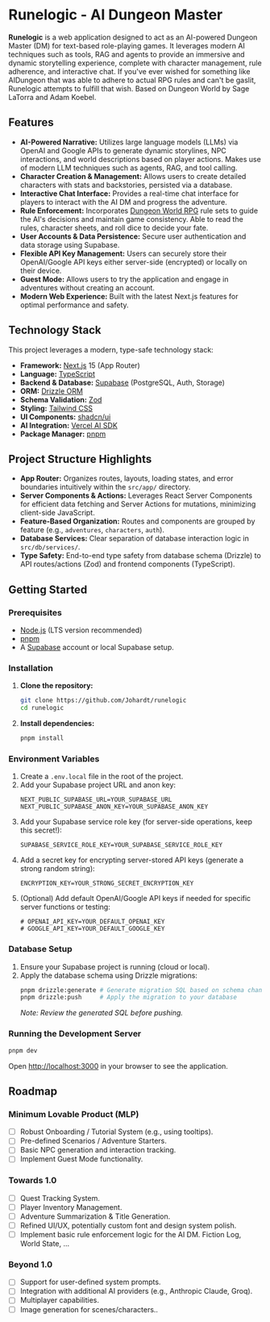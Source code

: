 # Runelogic - AI Dungeon Master

**Runelogic** is a web application designed to act as an AI-powered Dungeon Master (DM) for text-based role-playing games. It leverages modern AI techniques such as tools, RAG and agents to provide an immersive and dynamic storytelling experience, complete with character management, rule adherence, and interactive chat.
If you've ever wished for something like AIDungeon that was able to adhere to actual RPG rules and can't be gaslit, Runelogic attempts to fulfill that wish.
Based on Dungeon World by Sage LaTorra and Adam Koebel.

<!-- Add a screenshot or GIF here -->
<!-- ![Screenshot](link/to/screenshot.png) -->

<!-- Add a link to a live demo if available -->
<!-- **Live Demo:** [Link to your deployed application] -->

## Features

- **AI-Powered Narrative:** Utilizes large language models (LLMs) via OpenAI and Google APIs to generate dynamic storylines, NPC interactions, and world descriptions based on player actions. Makes use of modern LLM techniques such as agents, RAG, and tool calling.
- **Character Creation & Management:** Allows users to create detailed characters with stats and backstories, persisted via a database.
- **Interactive Chat Interface:** Provides a real-time chat interface for players to interact with the AI DM and progress the adventure.
- **Rule Enforcement:** Incorporates [Dungeon World RPG](https://www.dungeonworldsrd.com/) rule sets to guide the AI's decisions and maintain game consistency. Able to read the rules, character sheets, and roll dice to decide your fate.
- **User Accounts & Data Persistence:** Secure user authentication and data storage using Supabase.
- **Flexible API Key Management:** Users can securely store their OpenAI/Google API keys either server-side (encrypted) or locally on their device.
- **Guest Mode:** Allows users to try the application and engage in adventures without creating an account.
- **Modern Web Experience:** Built with the latest Next.js features for optimal performance and safety.

## Technology Stack

This project leverages a modern, type-safe technology stack:

- **Framework:** [Next.js](https://nextjs.org/) 15 (App Router)
- **Language:** [TypeScript](https://www.typescriptlang.org/)
- **Backend & Database:** [Supabase](https://supabase.io/) (PostgreSQL, Auth, Storage)
- **ORM:** [Drizzle ORM](https://orm.drizzle.team/)
- **Schema Validation:** [Zod](https://zod.dev/)
- **Styling:** [Tailwind CSS](https://tailwindcss.com/)
- **UI Components:** [shadcn/ui](https://ui.shadcn.com/)
- **AI Integration:** [Vercel AI SDK](https://sdk.vercel.ai/)
- **Package Manager:** [pnpm](https://pnpm.io/)

## Project Structure Highlights

- **App Router:** Organizes routes, layouts, loading states, and error boundaries intuitively within the `src/app/` directory.
- **Server Components & Actions:** Leverages React Server Components for efficient data fetching and Server Actions for mutations, minimizing client-side JavaScript.
- **Feature-Based Organization:** Routes and components are grouped by feature (e.g., `adventures`, `characters`, `auth`).
- **Database Services:** Clear separation of database interaction logic in `src/db/services/`.
- **Type Safety:** End-to-end type safety from database schema (Drizzle) to API routes/actions (Zod) and frontend components (TypeScript).

## Getting Started

### Prerequisites

- [Node.js](https://nodejs.org/) (LTS version recommended)
- [pnpm](https://pnpm.io/installation)
- A [Supabase](https://supabase.io/) account or local Supabase setup.

### Installation

1.  **Clone the repository:**

    ```bash
    git clone https://github.com/Johardt/runelogic
    cd runelogic
    ```

2.  **Install dependencies:**
    ```bash
    pnpm install
    ```

### Environment Variables

1.  Create a `.env.local` file in the root of the project.
2.  Add your Supabase project URL and anon key:
    ```env
    NEXT_PUBLIC_SUPABASE_URL=YOUR_SUPABASE_URL
    NEXT_PUBLIC_SUPABASE_ANON_KEY=YOUR_SUPABASE_ANON_KEY
    ```
3.  Add your Supabase service role key (for server-side operations, keep this secret!):
    ```env
    SUPABASE_SERVICE_ROLE_KEY=YOUR_SUPABASE_SERVICE_ROLE_KEY
    ```
4.  Add a secret key for encrypting server-stored API keys (generate a strong random string):
    ```env
    ENCRYPTION_KEY=YOUR_STRONG_SECRET_ENCRYPTION_KEY
    ```
5.  (Optional) Add default OpenAI/Google API keys if needed for specific server functions or testing:
    ```env
    # OPENAI_API_KEY=YOUR_DEFAULT_OPENAI_KEY
    # GOOGLE_API_KEY=YOUR_DEFAULT_GOOGLE_KEY
    ```

### Database Setup

1.  Ensure your Supabase project is running (cloud or local).
2.  Apply the database schema using Drizzle migrations:
    ```bash
    pnpm drizzle:generate # Generate migration SQL based on schema changes
    pnpm drizzle:push     # Apply the migration to your database
    ```
    _Note: Review the generated SQL before pushing._

### Running the Development Server

```bash
pnpm dev
```

Open [http://localhost:3000](http://localhost:3000) in your browser to see the application.

## Roadmap

### Minimum Lovable Product (MLP)

- [ ] Robust Onboarding / Tutorial System (e.g., using tooltips).
- [ ] Pre-defined Scenarios / Adventure Starters.
- [ ] Basic NPC generation and interaction tracking.
- [ ] Implement Guest Mode functionality.

### Towards 1.0

- [ ] Quest Tracking System.
- [ ] Player Inventory Management.
- [ ] Adventure Summarization & Title Generation.
- [ ] Refined UI/UX, potentially custom font and design system polish.
- [ ] Implement basic rule enforcement logic for the AI DM. Fiction Log, World State, ...

### Beyond 1.0

- [ ] Support for user-defined system prompts.
- [ ] Integration with additional AI providers (e.g., Anthropic Claude, Groq).
- [ ] Multiplayer capabilities.
- [ ] Image generation for scenes/characters..
